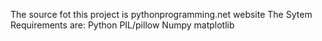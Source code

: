 The source fot this project is pythonprogramming.net website
The Sytem Requirements are:
    Python
    PIL/pillow
    Numpy
    matplotlib
